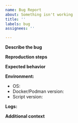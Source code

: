 ```yaml
---
name: Bug Report
about: Something isn't working
title: ''
labels: bug
assignees: ''

---
```


**Describe the bug**
<!-- A clear and concise description of what the bug is. -->

**Reproduction steps**
<!--
Steps to reproduce the behavior:
1. Run '...'
2. Open'....'
3. Scroll down to '....'
4. See error
-->

**Expected behavior**
<!-- A clear and concise description of what you expected to happen. -->

**Environment:**
 - OS:  <!-- Run `cat /etc/*-release` and `cat /proc/version` e.g. Debian GNU/Linux trixie/sid Linux version 5.15.153.1-microsoft-standard-WSL2 -->
 - Docker/Podman version: <!-- Run `docker version` -->
 - Script version: <!-- e.g. 0.1.2-abcdefg -->

**Logs:**
<!-- Attach any meaningful logs regarding the bug. -->

**Additional context**
<!-- Add any other context about the problem here. -->
